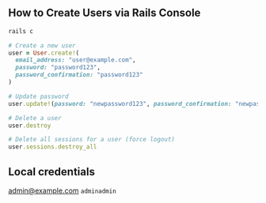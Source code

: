 ## How to Create Users via Rails Console

```bash
rails c
```

```ruby
# Create a new user
user = User.create!(
  email_address: "user@example.com",
  password: "password123",
  password_confirmation: "password123"
)

# Update password
user.update!(password: "newpassword123", password_confirmation: "newpassword123")

# Delete a user
user.destroy

# Delete all sessions for a user (force logout)
user.sessions.destroy_all
```

## Local credentials

admin@example.com
`adminadmin`
